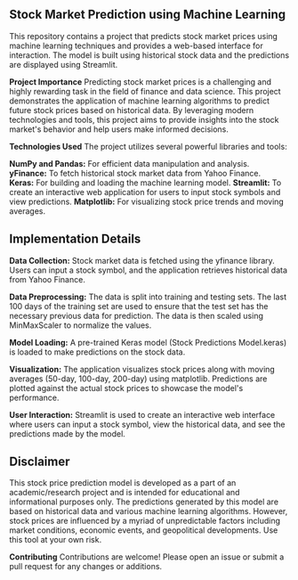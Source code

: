 ## Stock Market Prediction using Machine Learning

This repository contains a project that predicts stock market prices using machine learning techniques and provides a web-based interface for interaction. The model is built using historical stock data and the predictions are displayed using Streamlit.

**Project Importance**
Predicting stock market prices is a challenging and highly rewarding task in the field of finance and data science. This project demonstrates the application of machine learning algorithms to predict future stock prices based on historical data. By leveraging modern technologies and tools, this project aims to provide insights into the stock market's behavior and help users make informed decisions.

**Technologies Used**
The project utilizes several powerful libraries and tools:

**NumPy and Pandas:**  For efficient data manipulation and analysis.  
**yFinance:**  To fetch historical stock market data from Yahoo Finance.  
**Keras:**  For building and loading the machine learning model.
**Streamlit:**  To create an interactive web application for users to input stock symbols and view predictions.
**Matplotlib:**  For visualizing stock price trends and moving averages.

## Implementation Details
**Data Collection:**
Stock market data is fetched using the yfinance library. Users can input a stock symbol, and the application retrieves historical data from Yahoo Finance.

**Data Preprocessing:**
The data is split into training and testing sets. The last 100 days of the training set are used to ensure that the test set has the necessary previous data for prediction.
The data is then scaled using MinMaxScaler to normalize the values.

**Model Loading:**
A pre-trained Keras model (Stock Predictions Model.keras) is loaded to make predictions on the stock data.

**Visualization:**
The application visualizes stock prices along with moving averages (50-day, 100-day, 200-day) using matplotlib.
Predictions are plotted against the actual stock prices to showcase the model's performance.

**User Interaction:**
Streamlit is used to create an interactive web interface where users can input a stock symbol, view the historical data, and see the predictions made by the model.

## Disclaimer
This stock price prediction model is developed as a part of an academic/research project and is intended for educational and informational purposes only. The predictions generated by this model are based on historical data and various machine learning algorithms. However, stock prices are influenced by a myriad of unpredictable factors including market conditions, economic events, and geopolitical developments. Use this tool at your own risk.

**Contributing**
Contributions are welcome! Please open an issue or submit a pull request for any changes or additions.

